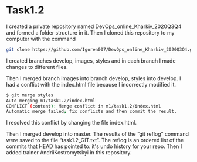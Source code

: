 ﻿# Task1.2
I created a private repository named DevOps_online_Kharkiv_2020Q3Q4 and formed a folder structure in it.
Then I cloned this repository to my computer with the command 
```bash
git clone https://github.com/Igoren007/DevOps_online_Kharkiv_2020Q3Q4.git
```

I created branches develop, images, styles and in each branch I made changes to different files.

Then I merged branch images into branch develop, styles into develop. 
I had a conflict with the index.html file because I incorrectly modified it. 
```bash
$ git merge styles
Auto-merging m1/task1.2/index.html
CONFLICT (content): Merge conflict in m1/task1.2/index.html
Automatic merge failed; fix conflicts and then commit the result.
```

I resolved this conflict by changing the file index.html.


Then I merged develop into master. 
The results of the “git reflog” command were saved to the file “task1.2_GIT.txt”.
The reflog is an ordered list of the commits that HEAD has pointed to: it's undo history for your repo.
Then I added trainer AndriiKostromytskyi in this repository.

 
